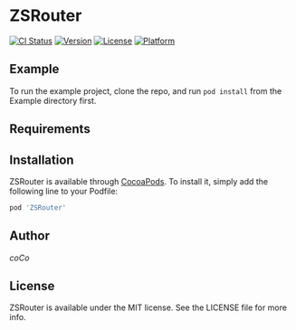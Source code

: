 # ZSRouter

[![CI Status](https://img.shields.io/travis/zhushuaishuai/ZSRouter.svg?style=flat)](https://travis-ci.org/zhushuaishuai/ZSRouter)
[![Version](https://img.shields.io/cocoapods/v/ZSRouter.svg?style=flat)](https://cocoapods.org/pods/ZSRouter)
[![License](https://img.shields.io/cocoapods/l/ZSRouter.svg?style=flat)](https://cocoapods.org/pods/ZSRouter)
[![Platform](https://img.shields.io/cocoapods/p/ZSRouter.svg?style=flat)](https://cocoapods.org/pods/ZSRouter)

## Example

To run the example project, clone the repo, and run `pod install` from the Example directory first.

## Requirements

## Installation

ZSRouter is available through [CocoaPods](https://cocoapods.org). To install
it, simply add the following line to your Podfile:

```ruby
pod 'ZSRouter'
```

## Author

_coCo_

## License

ZSRouter is available under the MIT license. See the LICENSE file for more info.
